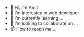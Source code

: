 - 👋 Hi, I’m Amit
- 👀 I’m interested in web developer
- 🌱 I’m currently learning ...
- 💞️ I’m looking to collaborate on ...
- 📫 How to reach me ...

<!---
amit5902/amit5902 is a ✨ special ✨ repository because its `README.md` (this file) appears on your GitHub profile.
You can click the Preview link to take a look at your changes.
--->
